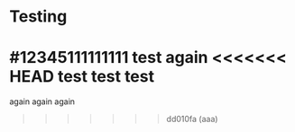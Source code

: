 ﻿# Testing

#12345111111111
test again
<<<<<<< HEAD
test
test
test
=======
again
again
again
>>>>>>> dd010fa (aaa)
